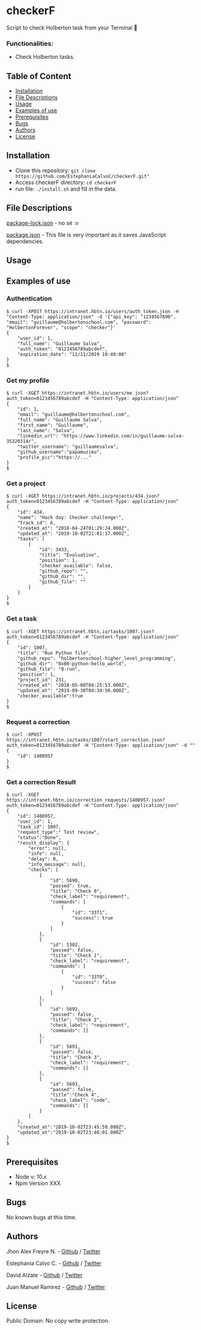 # checkerF
Script to check Holberton task from your Terminal 🍔

### Functionalities:
* Check Holberton tasks.

## Table of Content
* [Installation](#installation)
* [File Descriptions](#file-descriptions)
* [Usage](#usage)
* [Examples of use](#examples-of-use)
* [Prerequisites](#prerequisites)
* [Bugs](#bugs)
* [Authors](#authors)
* [License](#license)

## Installation
* Clone this repository: `git clone https://github.com/EstephaniaCalvoC/checkerF.git"`
* Access checkerF directory: `cd checkerF`
* run file: `./install.sh` and fill in the data.

## File Descriptions
[package-lock.json](package-lock.json) - no sé :v

[package.json](package.json) - This file is very important as it saves JavaScript dependencies.

## Usage


## Examples of use

### Authentication
```
$ curl -XPOST https://intranet.hbtn.io/users/auth_token.json -H "Content-Type: application/json" -d '{"api_key": "1234567890", "email": "guillaume@holbertonschool.com", "password": "HolbertonForever", "scope": "checker"}'
{
    "user_id": 1,
    "full_name": "Guillaume Salva",
    "auth_token": "0123456789abcdef",
    "expiration_date": "11/11/2019 10:49:00"
}
$
```

### Get my profile
```
$ curl -XGET https://intranet.hbtn.io/users/me.json?auth_token=0123456789abcdef -H "Content-Type: application/json"
{
    "id": 1,
    "email": "guillaume@holbertonschool.com",
    "full_name": "Guillaume Salva",
    "first_name": "Guillaume",
    "last_name": "Salva",
    "linkedin_url": "https://www.linkedin.com/in/guillaume-salva-35320314/",
    "twitter_username": "guillaumesalva",
    "github_username":"papamuziko",
    "profile_pic":"https://..."
}
$
```

### Get a project
```
$ curl -XGET https://intranet.hbtn.io/projects/434.json?auth_token=0123456789abcdef -H "Content-Type: application/json"
{
    "id": 434,
    "name": "Hack day: Checker challenge!",
    "track_id": 6,
    "created_at": "2018-04-24T01:29:24.000Z",
    "updated_at": "2019-10-02T21:01:17.000Z",
    "tasks": [
        {
            "id": 3433,
            "title": "Evaluation",
            "position": 1,
            "checker_available": false,
            "github_repo": "",
            "github_dir": "",
            "github_file": ""
        }
    ]
}
$
```

### Get a task
```
$ curl -XGET https://intranet.hbtn.io/tasks/1007.json?auth_token=0123456789abcdef -H "Content-Type: application/json"
{
    "id": 1007,
    "title": "Run Python file",
    "github_repo": "holbertonschool-higher_level_programming",
    "github_dir": "0x00-python-hello_world",
    "github_file": "0-run",
    "position": 1,
    "project_id": 231,
    "created_at": "2018-05-08T04:25:53.000Z",
    "updated_at": "2019-09-30T04:34:50.000Z",
    "checker_available":true
}
$
```

### Request a correction
```
$ curl -XPOST https://intranet.hbtn.io/tasks/1007/start_correction.json?auth_token=0123456789abcdef -H "Content-Type: application/json" -d ""
{
    "id": 1408957
}
$
```

### Get a correction Result
```
$ curl -XGET https://intranet.hbtn.io/correction_requests/1408957.json?auth_token=0123456789abcdef -H "Content-Type: application/json"
{
    "id": 1408957,
    "user_id": 1,
    "task_id": 1007,
    "request_type":" Test review",
    "status":"Done",
    "result_display": {
        "error": null,
        "info": null,
        "delay": 0,
        "info_message": null,
        "checks": [
            {
                "id": 5690,
                "passed": true,
                "title": "Check 0",
                "check_label": "requirement",
                "commands": [
                    {
                        "id": "3371",
                        "success": true
                    }
                ]
            },
            {
                "id": 5302,
                "passed": false,
                "title": "Check 1",
                "check_label": "requirement",
                "commands": [
                    {
                        "id": "3370",
                        "success": false
                    }
                ]
            },
            {
                "id": 5692,
                "passed": false,
                "title": "Check 2",
                "check_label": "requirement",
                "commands": []
            },
            {
                "id": 5691,
                "passed": false,
                "title": "Check 3",
                "check_label": "requirement",
                "commands": []
            },
            {
                "id": 5693,
                "passed": false,
                "title":"Check 4",
                "check_label": "code",
                "commands": []
            }
        ]
    },
    "created_at":"2019-10-02T23:45:59.000Z",
    "updated_at":"2019-10-02T23:46:01.000Z"
}
$
```

## Prerequisites
* Node v: 10.x
* Npm Version XXX

## Bugs
No known bugs at this time. 

## Authors
Jhon Alex Freyre N. - [Github](https://github.com/Jhonalex1199) / [Twitter](https://twitter.com/Jhonf_2c)  

Estephania Calvo C. - [Github](https://github.com/EstephaniaCalvoC) / [Twitter](https://twitter.com/estephaniacalv2)

David Alzate - [Github](https://github.com/illker) / [Twitter](https://twitter.com/illker)

Juan Manuel Ramirez - [Github](https://github.com/Juan8bits) / [Twitter](https://twitter.com/Juan_8bits)

## License
Public Domain. No copy write protection.
